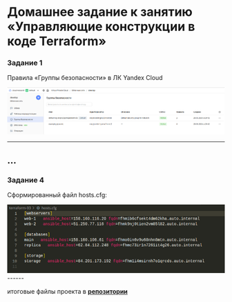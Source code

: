 # Домашнее задание к занятию «Управляющие конструкции в коде Terraform»

### Задание 1

Правила «Группы безопасности» в ЛК Yandex Cloud

<img src="img/hw-03-t1-00.png">

------
...
------

### Задание 4

Сформированный файл hosts.cfg:

<img src="img/hw-03-t4-00.png">
------


итоговые файлы проекта в [**репозитории**](https://github.com/kesson11/terraform-03)